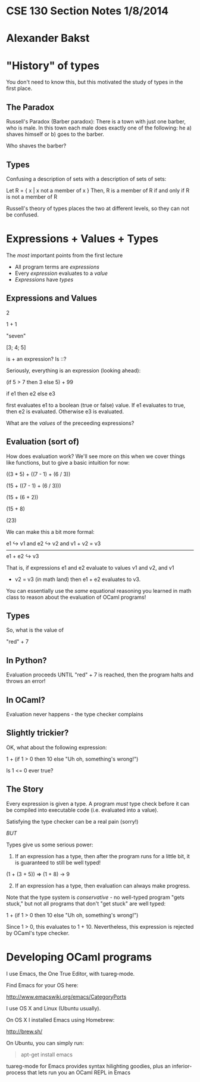 # CSE 130 Section Notes 1/8/2014
# Alexander Bakst

# "History" of types

You don't need to know this, but this motivated the study of types in
the first place.

## The Paradox

Russell's Paradox (Barber paradox): There is a town with just one
barber, who is male. In this town each male does exactly one of the
following: he a) shaves himself or b) goes to the barber.

Who shaves the barber?

## Types

Confusing a description of sets with a description of sets of sets:

Let R = { x | x not a member of x }
Then, R is a member of R if and only if R is not a member of R

Russell's theory of types places the two at different levels, so
they can not be confused.

    
# Expressions + Values + Types

The *most* important points from the first lecture

- All program terms are *expressions*
- Every *expression* evaluates to a *value*
- *Expressions* have *types*

## Expressions and Values

2

1 + 1

"seven"

[3; 4; 5]

is + an expression? Is ::?

Seriously, everything is an expression (looking ahead):

(if 5 > 7 then 3 else 5) + 99

if e1 then e2 else e3 

first evaluates e1 to a boolean (true or false) value.
If e1 evaluates to true, then e2 is evaluated. Otherwise
e3 is evaluated.

What are the *values* of the preceeding expressions? 

## Evaluation (sort of)

How does evaluation work? We'll see more on this when
we cover things like functions, but to give a basic intuition for now:







((3 * 5) + ((7 - 1) + (6 / 3))

(15 + ((7 - 1) + (6 / 3)))

(15 + (6 + 2))

(15 + 8)

(23)









We can make this a bit more formal:

e1 ↪ v1 and e2 ↪ v2 and v1 + v2 = v3
——————————————————–—————————————————–
e1 + e2 ↪ v3 







That is, if expressions e1 and e2 evaluate to values v1 and v2, and v1
+ v2 = v3 (in math land) then e1 + e2 evaluates to v3.

You can essentially use the *same* equational reasoning you learned
in math class to reason about the evaluation of OCaml programs!





## Types

So, what is the value of

"red" + 7

## In Python? 
Evaluation proceeds UNTIL "red" + 7 is reached, then
the program halts and throws an error!

## In OCaml?
Evaluation never happens - the type checker complains

## Slightly trickier?
OK, what about the following expression:


1 + (if 1 > 0 then 10 else "Uh oh, something's wrong!")

Is 1 <= 0 ever true?




## The Story

Every expression is given a type. A program *must* type check before
it can be compiled into executable code (i.e. evaluated into a value).

Satisfying the type checker can be a real pain (sorry!)

*BUT*

Types give us some serious power:

1. If an expression has a type, then after the program runs for a little bit, 
it is guaranteed to still be well typed!

(1 + (3 + 5)) ⇒ (1 + 8) → 9

2. If an expression has a type, then evaluation can always make progress.

Note that the type system is *conservative* - no well-typed program
"gets stuck," but not all programs that don't "get stuck" are well typed: 

1 + (if 1 > 0 then 10 else "Uh oh, something's wrong!")

Since 1 > 0, this evaluates to 1 + 10. Nevertheless, this
expression is rejected by OCaml's type checker.



# Developing OCaml programs

I use Emacs, the One True Editor, with tuareg-mode.

Find Emacs for your OS here:

http://www.emacswiki.org/emacs/CategoryPorts

I use OS X and Linux (Ubuntu usually). 

On OS X I installed Emacs using Homebrew:

http://brew.sh/

On Ubuntu, you can simply run:

> apt-get install emacs

tuareg-mode for Emacs provides syntax hilighting goodies, plus
an inferior-process that lets run you an OCaml REPL in Emacs
